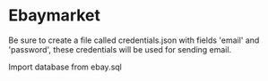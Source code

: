 # Ebaymarket
Be sure to create a file called credentials.json with fields 'email' and 'password',
these credentials will be used for sending email.

Import database from ebay.sql
